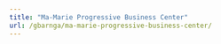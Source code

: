 ```yaml
---
title: "Ma-Marie Progressive Business Center"
url: /gbarnga/ma-marie-progressive-business-center/
---
```

